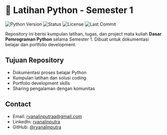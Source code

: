# 🐍 Latihan Python - Semester 1

![Python Version](https://img.shields.io/badge/python-3.13.7-blue)
![Status](https://img.shields.io/badge/status-aktif-brightgreen)
![License](https://img.shields.io/badge/license-MIT-green)
![Last Commit](https://img.shields.io/github/last-commit/ryanalinputra/LatihanPython-Semester1)

Repository ini berisi kumpulan latihan, tugas, dan project mata kuliah **Dasar Pemrograman Python** selama Semester 1. Dibuat untuk dokumentasi belajar dan portfolio development.
## Tujuan Repository

- Dokumentasi proses belajar Python
- Kumpulan latihan dan solusi coding
- Portfolio development skills
- Sharing pengalaman dengan komunitas

## Contact

- Email: ryanalinputraa@gmail.com
- LinkedIn: [ryanalinputra](https://linkedin.com/in/ryanalinputra)
- GitHub: [@ryanalinputra](https://github.com/ryanalinputra)